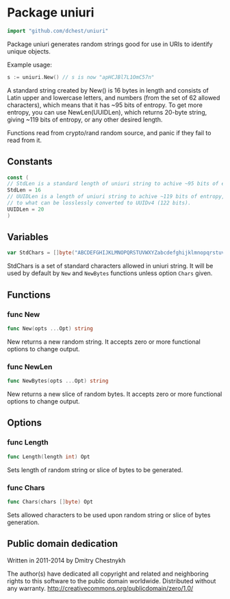 Package uniuri
=====================

```go
import "github.com/dchest/uniuri"
```

Package uniuri generates random strings good for use in URIs to identify
unique objects.

Example usage:

```go
s := uniuri.New() // s is now "apHCJBl7L1OmC57n"
```

A standard string created by New() is 16 bytes in length and consists of
Latin upper and lowercase letters, and numbers (from the set of 62 allowed
characters), which means that it has ~95 bits of entropy. To get more
entropy, you can use NewLen(UUIDLen), which returns 20-byte string, giving
~119 bits of entropy, or any other desired length.

Functions read from crypto/rand random source, and panic if they fail to
read from it.


Constants
---------

```go
const (
// StdLen is a standard length of uniuri string to achive ~95 bits of entropy.
StdLen = 16
// UUIDLen is a length of uniuri string to achive ~119 bits of entropy, closest
// to what can be losslessly converted to UUIDv4 (122 bits).
UUIDLen = 20
)

```

Variables
---------

```go
var StdChars = []byte("ABCDEFGHIJKLMNOPQRSTUVWXYZabcdefghijklmnopqrstuvwxyz0123456789")
```

StdChars is a set of standard characters allowed in uniuri string. It will be used by default by `New` and `NewBytes`
functions unless option `Chars` given.


Functions
---------

### func New

```go
func New(opts ...Opt) string
```

New returns a new random string. It accepts zero or more functional options to change output.

### func NewLen

```go
func NewBytes(opts ...Opt) string
```

New returns a new slice of random bytes. It accepts zero or more functional options to change output.

Options
---------

### func Length

```go
func Length(length int) Opt
```

Sets length of random string or slice of bytes to be generated.

### func Chars

```go
func Chars(chars []byte) Opt
```

Sets allowed characters to be used upon random string or slice of bytes generation.


Public domain dedication
------------------------

Written in 2011-2014 by Dmitry Chestnykh

The author(s) have dedicated all copyright and related and
neighboring rights to this software to the public domain
worldwide. Distributed without any warranty.
http://creativecommons.org/publicdomain/zero/1.0/

